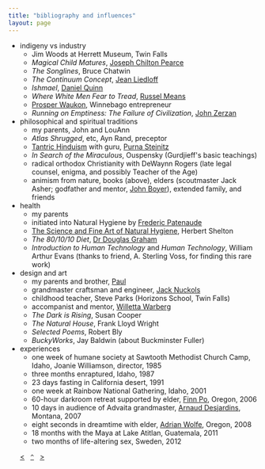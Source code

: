 ```yaml
---
title: "bibliography and influences"
layout: page
---
```


- indigeny vs industry 
    - Jim Woods at Herrett Museum, Twin Falls
    - _Magical Child Matures_, [Joseph Chilton Pearce](http://www.ttfuture.org/jcp/front)
    - _The Songlines_, Bruce Chatwin
    - _The Continuum Concept_, [Jean Liedloff](http://continuum-concept.org)
    - _Ishmael_, [Daniel Quinn](http://ishmael.org)
    - _Where White Men Fear to Tread_, [Russel Means](http://www.russellmeansfreedom.com/)
    - [Prosper Waukon](http://waukonassociates.com/), Winnebago entrepreneur
    - _Running on Emptiness: The Failure of Civilization_, [John Zerzan](http://www.johnzerzan.net/)
- philosophical and spiritual traditions 
    - my parents, John and LouAnn
    - _Atlas Shrugged_, etc, Ayn Rand, preceptor
    - [Tantric Hinduism](http://hohmpress.com/books-hohm-press/alchemy-transformation-book.html) with guru, [Purna Steinitz](http://goo.gl/dEcMwg)
    - _In Search of the Miraculous_, Ouspensky (Gurdjieff's basic teachings)
    - radical orthodox Christianity with DeWaynn Rogers (late legal counsel, enigma, and possibly Teacher of the Age)
    - animism from nature, books (above), elders (scoutmaster Jack Asher; godfather and mentor, [John Boyer](http://boyerjewelry.com)), extended family, and friends
- health
    - my parents
    - initiated into Natural Hygiene by [Frederic Patenaude](http://fredericpatenaude.com)
    -  [The Science and Fine Art of Natural Hygiene](https://www.dropbox.com/sh/5asoextbr2sa7hv/tx-W0bDql7), Herbert Shelton
    - _The 80/10/10 Diet_, [Dr Douglas Graham](http://foodnsport.com)
    - _Introduction to Human Technology_ and _Human Technology_, William Arthur Evans (thanks to friend, A. Sterling Voss, for finding this rare work)
- design and art 
    - my parents and brother, [Paul](http://blacklabworld.com)
    - grandmaster craftsman and engineer, [Jack Nuckols](http://rockcreekmetalcraft.com)
    - childhood teacher, Steve Parks (Horizons School, Twin Falls)
    - accompanist and mentor, [Willetta Warberg](http://willettawarberg.com)
    - _The Dark is Rising_, Susan Cooper
    - _The Natural House_, Frank Lloyd Wright
    - _Selected Poems_, Robert Bly 
    - _BuckyWorks_, Jay Baldwin (about Buckminster Fuller)
- experiences
    - one week of humane society at Sawtooth Methodist Church Camp, Idaho, Joanie Williamson, director, 1985
    - three months enraptured, Idaho, 1987
    - 23 days fasting in California desert, 1991
    - one week at Rainbow National Gathering, Idaho, 2001
    - 60-hour darkroom retreat supported by elder, [Finn Po](http://www.efn.org/~finnpo/info.html), Oregon, 2006
    - 10 days in audience of Advaita grandmaster, [Arnaud Desjardins](http://arnauddesjardinsdvds.com), Montana, 2007
    - eight seconds in dreamtime with elder, [Adrian Wolfe](http://www.efn.org/~wolfe/), Oregon, 2008
    - 18 months with the Maya at Lake Atitlan, Guatemala, 2011
    - two months of life-altering sex, Sweden, 2012

&nbsp;&nbsp;&nbsp;&nbsp;&nbsp;&nbsp;[&lt;](/faq/)&nbsp;&nbsp;&nbsp;[`^`](/about)&nbsp;&nbsp;&nbsp;[&gt;](/acknowledgments/)
